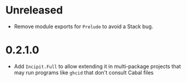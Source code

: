 # Unreleased

* Remove module exports for `Prelude` to avoid a Stack bug.

# 0.2.1.0

* Add `Incipit.Full` to allow extending it in multi-package projects that may run programs like `ghcid` that don't
  consult Cabal files
